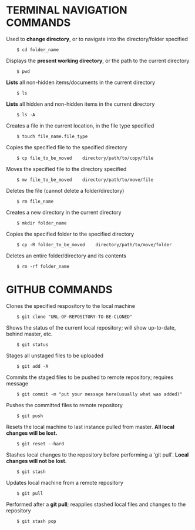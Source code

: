 # TERMINAL NAVIGATION COMMANDS

Used to **change directory**, or to navigate into the directory/folder specified

        $ cd folder_name

Displays the **present working directory**, or the path to the current directory

        $ pwd

**Lists** all non-hidden items/documents in the current directory

        $ ls

**Lists** all hidden and non-hidden items in the current directory

        $ ls -A

Creates a file in the current location, in the file type specified 

        $ touch file_name.file_type	

Copies the specified file to the specified directory

        $ cp file_to_be_moved    directory/path/to/copy/file

Moves the specified file to the directory specified

        $ mv file_to_be_moved    directory/path/to/move/file

Deletes the file (cannot delete a folder/directory)

        $ rm file_name

Creates a new directory in the current directory

        $ mkdir folder_name	

Copies the specified folder to the specified directory

        $ cp -R folder_to_be_moved    directory/path/to/move/folder

Deletes an entire folder/directory and its contents

        $ rm -rf folder_name	

# GITHUB COMMANDS

Clones the specified respository to the local machine

        $ git clone "URL-OF-REPOSITORY-TO-BE-CLONED"

Shows the status of the current local repository; will show up-to-date, behind master, etc.

        $ git status

Stages all unstaged files to be uploaded

        $ git add -A

Commits the staged files to be pushed to remote repository; requires message

        $ git commit -m "put your message here(usually what was added)"	

Pushes the committed files to remote repository

        $ git push	

Resets the local machine to last instance pulled from master. **All local changes will be lost.**

        $ git reset --hard

Stashes local changes to the repository before performing a 'git pull'. **Local changes will not be lost.**

        $ git stash	

Updates local machine from a remote repository
        
        $ git pull

Performed after a **git pull**; reapplies stashed local files and changes to the repository

        $ git stash pop	



